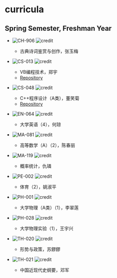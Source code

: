 # curricula

## Spring Semester, Freshman Year

* ![CH-906](https://img.shields.io/badge/CH-906-brightgreen.svg?style=flat-square)
![credit](https://img.shields.io/badge/credit-3.0-brightgreen.svg?style=flat-square)
  * 古典诗词鉴赏与创作，张玉梅
  
* ![CS-013](https://img.shields.io/badge/CS-013-green.svg?style=flat-square)
![credit](https://img.shields.io/badge/credit-2.0-green.svg?style=flat-square)
  * VB编程技术，郑宇
  * [Repository](https://github.com/yuetsin/CS-013)
  
* ![CS-048](https://img.shields.io/badge/CS-048-yellowgreen.svg?style=flat-square)
![credit](https://img.shields.io/badge/credit-3.0-yellowgreen.svg?style=flat-square)
  * C++程序设计（A类），董笑菊
  * [Repository](https://github.com/yuetsin/CS-048)
 
* ![EN-064](https://img.shields.io/badge/EN-064-yellow.svg?style=flat-square)
![credit](https://img.shields.io/badge/credit-3.0-yellow.svg?style=flat-square)
  * 大学英语（4），何琼
 
* ![MA-081](https://img.shields.io/badge/MA-081-orange.svg?style=flat-square)
![credit](https://img.shields.io/badge/credit-4.0-orange.svg?style=flat-square)
  * 高等数学（A）（2），陈春丽

* ![MA-119](https://img.shields.io/badge/MA-119-red.svg?style=flat-square)
![credit](https://img.shields.io/badge/credit-3.0-red.svg?style=flat-square)
  * 概率统计，仇璘

* ![PE-002](https://img.shields.io/badge/PE-002-blue.svg?style=flat-square)
![credit](https://img.shields.io/badge/credit-1.0-blue.svg?style=flat-square)
  * 体育（2），姚淑平
  
* ![PH-001](https://img.shields.io/badge/PH-001-lightgrey.svg?style=flat-square)
![credit](https://img.shields.io/badge/credit-4.0-lightgrey.svg?style=flat-square)
  * 大学物理（A类）（1），李翠莲
 
* ![PH-028](https://img.shields.io/badge/PH-028-blueviolet.svg?style=flat-square)
![credit](https://img.shields.io/badge/credit-1.0-blueviolet.svg?style=flat-square)
  * 大学物理实验（1），王宇兴
  
* ![TH-020](https://img.shields.io/badge/TH-020-brightgreen.svg?style=flat-square)
![credit](https://img.shields.io/badge/credit-0.5-brightgreen.svg?style=flat-square)
  * 形势与政策，苏鏐鏐
  
* ![TH-021](https://img.shields.io/badge/TH-021-green.svg?style=flat-square)
![credit](https://img.shields.io/badge/credit-2.0-green.svg?style=flat-square)
  * 中国近现代史纲要，邓军
